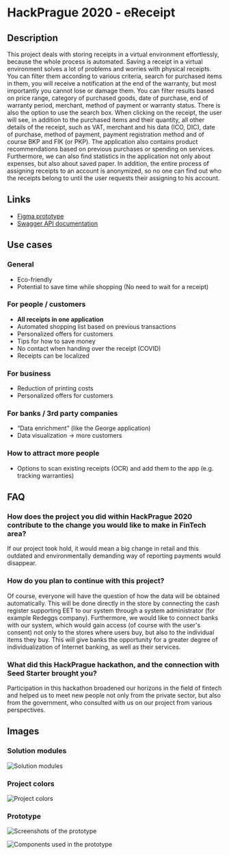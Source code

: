 # HackPrague 2020 - eReceipt

## Description

This project deals with storing receipts in a virtual environment effortlessly, because the whole process is automated.
Saving a receipt in a virtual environment solves a lot of problems and worries with physical receipts. You can filter
them according to various criteria, search for purchased items in them, you will receive a notification at the end of
the warranty, but most importantly you cannot lose or damage them. You can filter results based on price range, category
of purchased goods, date of purchase, end of warranty period, merchant, method of payment or warranty status. There is
also the option to use the search box. When clicking on the receipt, the user will see, in addition to the purchased
items and their quantity, all other details of the receipt, such as VAT, merchant and his data (ICO, DIC), date of
purchase, method of payment, payment registration method and of course BKP and FIK (or PKP). The application also
contains product recommendations based on previous purchases or spending on services. Furthermore, we can also find
statistics in the application not only about expenses, but also about saved paper. In addition, the entire process of
assigning receipts to an account is anonymized, so no one can find out who the receipts belong to until the user
requests their assigning to his account.


## Links

- [Figma prototype](https://www.figma.com/proto/B3DxBnQ6XOc7uK6y33k1Ql/Hack-Prague-2020?node-id=27%3A7&viewport=-872%2C589%2C0.5921489000320435&scaling=scale-down)
- [Swagger API documentation](https://app.swaggerhub.com/apis-docs/ShawnCZek/HackPrague-2020/1.0.0#/)

## Use cases

### General

- Eco-friendly
- Potential to save time while shopping (No need to wait for a receipt)

### For people / customers

- **All receipts in one application**
- Automated shopping list based on previous transactions
- Personalized offers for customers
- Tips for how to save money
- No contact when handing over the receipt (COVID)
- Receipts can be localized

### For business

- Reduction of printing costs
- Personalized offers for customers

### For banks / 3rd party companies

- “Data enrichment” (like the George application)
- Data visualization -> more customers

### How to attract more people

- Options to scan existing receipts (OCR) and add them to the app (e.g. tracking warranties)

## FAQ

### How does the project you did within HackPrague 2020 contribute to the change you would like to make in FinTech area?

If our project took hold, it would mean a big change in retail and this outdated and environmentally demanding way of
reporting payments would disappear.

### How do you plan to continue with this project?

Of course, everyone will have the question of how the data will be obtained automatically. This will be done directly
in the store by connecting the cash register supporting EET to our system through a system administrator (for example
Redeggs company). Furthermore, we would like to connect banks with our system, which would gain access (of course with
the user's consent) not only to the stores where users buy, but also to the individual items they buy. This will give
banks the opportunity for a greater degree of individualization of Internet banking, as well as their services.

### What did this HackPrague hackathon, and the connection with Seed Starter brought you?

Participation in this hackathon broadened our horizons in the field of fintech and helped us to meet new people not only
from the private sector, but also from the government, who consulted with us on our project from various perspectives.

## Images

### Solution modules

![Solution modules](https://cdn.discordapp.com/attachments/772426568902901783/772426680601280512/Snimek_obrazovky_2020-11-01_v_12.47.06.png)

### Project colors

![Project colors](https://cdn.discordapp.com/attachments/772426568902901783/772426682166280192/Snimek_obrazovky_2020-11-01_v_12.46.23.png)

### Prototype

![Screenshots of the prototype](https://cdn.discordapp.com/attachments/772426568902901783/772426686830215188/Snimek_obrazovky_2020-11-01_v_12.46.47.png)

![Components used in the prototype](https://cdn.discordapp.com/attachments/772426568902901783/772426793797287946/Snimek_obrazovky_2020-11-01_v_12.46.14.png)
